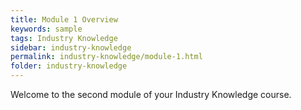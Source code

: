 ```yaml
---
title: Module 1 Overview
keywords: sample
tags: Industry Knowledge
sidebar: industry-knowledge
permalink: industry-knowledge/module-1.html
folder: industry-knowledge
---
```


Welcome to the second module of your Industry Knowledge course.
